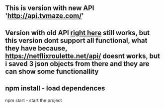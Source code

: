This is version with new API 'http://api.tvmaze.com/'
---
Version with old API [right here](https://gitlab.com/IvanAbr/ReactProject/tree/develop) still works, but this version dont support all functional, what they have because, <https://netflixroulette.net/api/> doesnt works, but i saved 3 json objects from there and they are can show some functionallity 
---
npm install - load dependences
---
npm start - start the project